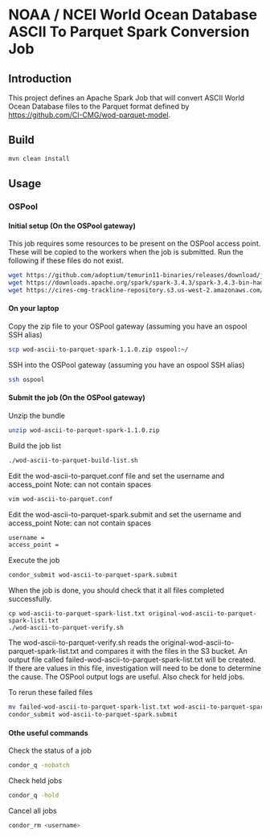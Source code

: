 # NOAA / NCEI World Ocean Database ASCII To Parquet Spark Conversion Job

## Introduction

This project defines an Apache Spark Job that will convert ASCII World Ocean
Database files to the Parquet format defined by https://github.com/CI-CMG/wod-parquet-model.

## Build
```bash
mvn clean install
```

## Usage 

### OSPool

#### Initial setup (On the OSPool gateway)

This job requires some resources to be present on the OSPool access point.  These will be copied to the workers
when the job is submitted.  Run the following if these files do not exist.

```bash
wget https://github.com/adoptium/temurin11-binaries/releases/download/jdk-11.0.23%2B9/OpenJDK11U-jre_x64_linux_hotspot_11.0.23_9.tar.gz
wget https://downloads.apache.org/spark/spark-3.4.3/spark-3.4.3-bin-hadoop3-scala2.13.tgz
wget https://cires-cmg-trackline-repository.s3.us-west-2.amazonaws.com/release/edu/colorado/cires/cmg/aws/aws-cli/1.0.1/aws-cli-1.0.1-exe.jar
```

#### On your laptop

Copy the zip file to your OSPool gateway (assuming you have an ospool SSH alias)
```bash
scp wod-ascii-to-parquet-spark-1.1.0.zip ospool:~/
```

SSH into the OSPool gateway (assuming you have an ospool SSH alias)
```bash
ssh ospool
```

#### Submit the job (On the OSPool gateway)

Unzip the bundle
```bash
unzip wod-ascii-to-parquet-spark-1.1.0.zip
```

Build the job list
```bash
./wod-ascii-to-parquet-build-list.sh
```

Edit the wod-ascii-to-parquet.conf file and set the username and access_point
Note: can not contain spaces
```bash
vim wod-ascii-to-parquet.conf
```

Edit the wod-ascii-to-parquet-spark.submit and set the username and access_point
Note: can not contain spaces
```bash
username =
access_point =
```

Execute the job
```bash
condor_submit wod-ascii-to-parquet-spark.submit
```

When the job is done, you should check that it all files completed successfully.

```bash:
cp wod-ascii-to-parquet-spark-list.txt original-wod-ascii-to-parquet-spark-list.txt
./wod-ascii-to-parquet-verify.sh
```
The wod-ascii-to-parquet-verify.sh reads the original-wod-ascii-to-parquet-spark-list.txt and compares it
with the files in the S3 bucket.  An output file called failed-wod-ascii-to-parquet-spark-list.txt will
be created.  If there are values in this file, investigation will need to be done
to determine the cause.  The OSPool output logs are useful. Also check for held jobs.

To rerun these failed files
```bash
mv failed-wod-ascii-to-parquet-spark-list.txt wod-ascii-to-parquet-spark-list.txt
condor_submit wod-ascii-to-parquet-spark.submit
```


#### Othe useful commands

Check the status of a job
```bash
condor_q -nobatch
```

Check held jobs
```bash
condor_q -hold
```

Cancel all jobs
```bash
condor_rm <username>
```





